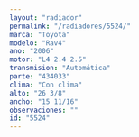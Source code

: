 ```yaml
---
layout: "radiador"
permalink: "/radiadores/5524/"
marca: "Toyota"
modelo: "Rav4"
ano: "2006"
motor: "L4 2.4 2.5"
transmision: "Automática"
parte: "434033"
clima: "Con clima"
alto: "26 3/8"
ancho: "15 11/16"
observaciones: ""
id: "5524"
---
```


